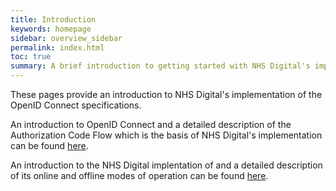 ```yaml
---
title: Introduction
keywords: homepage
sidebar: overview_sidebar
permalink: index.html
toc: true
summary: A brief introduction to getting started with NHS Digital's implementation of OpenID Connect.
---
```


These pages provide an introduction to NHS Digital's implementation of the OpenID Connect specifications.

An introduction to OpenID Connect and a detailed description of the Authorization Code Flow which is the basis of NHS Digital's implementation can be found [here](explore_intro_to_oidc.html).

An introduction to the NHS Digital implentation of and a detailed description of its online and offline modes of operation can be found [here](develop_intro_to_nhs_impl.html).
